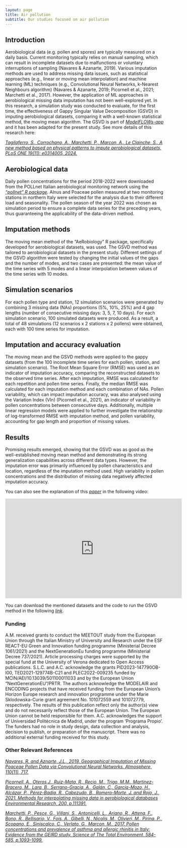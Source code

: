 ```yaml
---
layout: page
title: Air pollution
subtitle: Our studies focused on air pollution
---
```


## Introduction
Aerobiological data (e.g. pollen and spores) are typically measured on a daily basis. Current monitoring typically relies on manual sampling, which can result in incomplete datasets due to malfunctions or voluntary interruptions of sampling (Navares & Azanarte, 2019). Various imputation methods are used to address missing data issues, such as statistical approaches (e.g., linear or moving mean interpolation) and machine learning (ML) techniques (e.g., Convolutional Neural Networks, k-Nearest Neighbours algorithm) (Navares & Azanarte, 2019; Picornell et al., 2021; Marchetti et al., 2017). However, the application of ML approaches in aerobiological missing data imputation has not been well-explored yet.
In this research, a simulation study was conducted to evaluate, for the first time, the effectiveness of Gappy Singular Value Decomposition (GSVD) in imputing aerobiological datasets, comparing it with a well-known statistical method, the moving mean algorithm. The GSVD is part of [*ModelFLOWs-app*](https://github.com/modelflows/ModelFLOWs-app) and it has been adapted for the present study. See more details of this research here:

[*Tagilaferro, S., Corrochano, A., Marchetti, P., Marcon, A., Le Clainche, S., A new method based on physical patterns to impute aerobiological datasets, PLoS ONE 19(11): e0314005, 2024.*](https://doi.org/10.1371/journal.pone.0314005)

## Aerobiological data
Daily pollen concentrations for the period 2018-2022 were downloaded from the POLLnet Italian aerobiological monitoring network using the [*“pollnet” R package*](https://rpubs.com/gbonafe/pollnet-data-extraction). Alnus and Poaceae pollen measured at two monitoring stations in northern Italy were selected for the analysis due to their different load and seasonality. The pollen season of the year 2022 was chosen as simulation period to ensure a complete data series for the preceding years, thus guaranteeing the applicability of the data-driven method.

## Imputation methods

The moving mean method of the “AeRobiology” R package, specifically developed for aerobiological datasets, was used. The GSVD method was tailored to aerobiological datasets in the present study. Different settings of the GSVD algorithm were tested by changing the initial values of the gaps and the number of modes, and two cases are presented: the mean value of the time series with 5 modes and a linear interpolation between values of the time series with 10 modes.

## Simulation scenarios

For each pollen type and station, 12 simulation scenarios were generated by combining 3 missing data (NAs) proportions (5%, 10%, 25%) and 4 gap lengths (number of consecutive missing days: 3, 5, 7, 10 days). For each simulation scenario, 100 simulated datasets were produced. As a result, a total of 48 simulations (12 scenarios x 2 stations x 2 pollens) were obtained, each with 100 time series for imputation. 

## Imputation and accuracy evaluation

The moving mean and the GSVD methods were applied to the gappy datasets (from the 100 incomplete time series for each pollen, station, and simulation scenario). 
The Root Mean Square Error (RMSE) was used as an indicator of imputation accuracy, comparing the reconstructed datasets to the observed time series. After each imputation, RMSE  was calculated for each repetition and pollen time series. Finally, the median RMSE was calculated for each imputation method and each combination of NAs.
Pollen variability, which can impact imputation accuracy, was also analysed using the Variation Index (VIn) (Picornell et al., 2021), an indicator of variability in pollen concentrations between consecutive days. Additionally, multiple linear regression models were applied to further investigate the relationship of log-transformed RMSE with imputation method, and pollen variability, accounting for gap length and proportion of missing values.

## Results

Promising results emerged, showing that the GSVD was as good as the well-established moving mean method and demonstrating its strong generalization capabilities across different data types. However, the imputation error was primarily influenced by pollen characteristics and location, regardless of the imputation method used. High variability in pollen concentrations and the distribution of missing data negatively affected imputation accuracy.

You can also see the explanation of this [*paper*](https://doi.org/10.1371/journal.pone.0314005) in the following video:

<iframe width="560" height="315" src="https://www.youtube.com/embed/YFIngPlvy0U?si=nKYXZ5wwib2gm1Ad" title="YouTube video player" frameborder="0" allow="accelerometer; autoplay; clipboard-write; encrypted-media; gyroscope; picture-in-picture; web-share" referrerpolicy="strict-origin-when-cross-origin" allowfullscreen></iframe>

You can download the mentioned datasets and the code to run the GSVD method in the following [*link*](https://github.com/modelflows/modelflowsapp/raw/refs/heads/master/assets/datasets/2024_Tagliaferroetal_Databases.zip). 

### Funding

A.M. received grants to conduct the MEETOUT study from the European Union through the Italian Ministry of University and Research under the ESF REACT-EU Green and Innovation funding programme (Ministerial Decree 1061/2021) and the NextGenerationEu funding programme (Ministerial Decree 737/2021). Article processing charges were supported by the special fund at the University of Verona dedicated to Open Access publications. S.L.C. and A.C. acknowledge the grants PID2023-147790OB-I00, TED2021-129774B-C21 and PLEC2022-009235 funded by MCIN/AEI/10.13039/501100011033 and by the European Union “NextGenerationEU”/PRTR. The authors acknowledge the MODELAIR and ENCODING projects that have received funding from the European Union’s Horizon Europe research and innovation programme under the Marie Sklodowska-Curie grant agreement No. 101072559 and 101072779, respectively. The results of this publication reflect only the author(s) view and do not necessarily reflect those of the European Union. The European Union cannot be held responsible for them. A.C. acknowledges the support of Universidad Politécnica de Madrid, under the program ‘Programa Propio’. The funders had no role in study design, data collection and analysis, decision to publish, or preparation of the manuscript. There was no additional external funding received for this study.

### Other Relevant References

[*Navares, R. and Aznarte, J.L., 2019. Geographical Imputation of Missing Poaceae Pollen Data via Convolutional Neural Networks.  Atmosphere, 110(11), 717.*](https://doi.org/10.3390/atmos10110717)

[*Picornell, A., Oteros,J., Ruiz-Mata, R., Recio, M., Trigo, M.M., Martínez-Bracero, M., Lara, B., Serrano-Gracía, A., Galán, C., García-Mozo, H., Alcázar, P., Pérez-Badia, R., Cabezudo, B., Romero-Morte, J. and Rojo, J.,  2021. Methods for interpolating missing data in aerobiological databases  Environmental Research, 200, p.111391.*](https://doi.org/10.3390/atmos10110717)

[*Marchetti, P., Pesce, G., Villani, S., Antonicelli, L., Ariano, R., Attena, F., Bono, R., Bellisario, V., Fois, A., Gibelli, N., Nicolis, M., Olivieri, M., Pirina, P., Scopano, E., Siniscalco, C., Verlato, G., Marcon, M., 2017. Pollen concentrations and prevalence of asthma and allergic rhinitis in Italy: Evidence from the GEIRD study. Science of The Total Environment, 584-585, p.1093–1099.*](https://doi.org/10.1016/j.scitotenv.2017.01.168)

